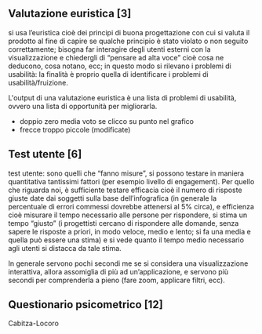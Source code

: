 ## Valutazione euristica [3]

si usa l’euristica cioè dei principi di buona progettazione con cui si valuta il prodotto al fine di capire se qualche principio è stato violato o non seguito correttamente; bisogna far interagire degli utenti esterni con la visualizzazione e chiedergli di “pensare ad alta voce” cioè cosa ne deducono, cosa notano, ecc; in questo modo si rilevano i problemi di usabilità: la finalità è proprio quella di identificare i problemi di usabilità/fruizione.

L'output di una valutazione euristica è una lista di problemi di usabilità, ovvero una lista di opportunità per migliorarla.

- doppio zero media voto se clicco su punto nel grafico
- frecce troppo piccole (modificate)

## Test utente [6]

test utente: sono quelli che “fanno misure”, si possono testare in maniera quantitativa tantissimi fattori (per esempio livello di engagement). Per quello che riguarda noi, è sufficiente testare efficacia cioè il numero di risposte giuste date dai soggetti sulla base dell’infografica (in generale la percentuale di errori commessi dovrebbe attenersi al 5% circa), e efficienza cioè misurare il tempo necessario alle persone per rispondere, si stima un tempo “giusto” (i progettisti cercano di rispondere alle domande, senza sapere le risposte a priori, in modo veloce, medio e lento; si fa una media e quella può essere una stima) e si vede quanto il tempo medio necessario agli utenti si distacca da tale stima.

In generale servono pochi secondi me se si considera una visualizzazione interattiva, allora assomiglia di più ad un’applicazione, e servono più secondi per comprenderla a pieno (fare zoom, applicare filtri, ecc).

## Questionario psicometrico [12]

Cabitza-Locoro
